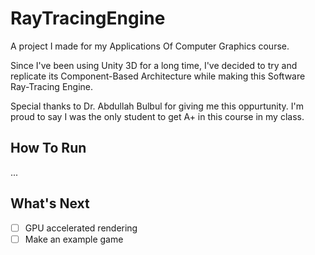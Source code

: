 # RayTracingEngine
A project I made for my Applications Of Computer Graphics course.

Since I've been using Unity 3D for a long time, I've decided to try and replicate its Component-Based Architecture while making this Software Ray-Tracing Engine.

Special thanks to Dr. Abdullah Bulbul for giving me this oppurtunity.
I'm proud to say I was the only student to get A+ in this course in my class.

## How To Run
...

## What's Next
- [ ] GPU accelerated rendering
- [ ] Make an example game
